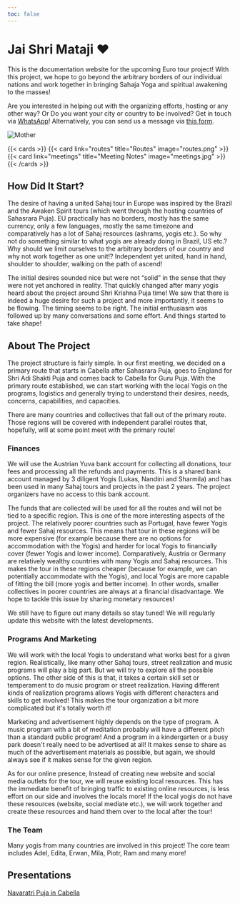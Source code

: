 ```yaml
---
toc: false
---
```


# Jai Shri Mataji ❤️

This is the documentation website for the upcoming Euro tour project!
With this project, we hope to go beyond the arbitrary borders of our
individual nations and work together in bringing Sahaja Yoga and
spiritual awakening to the masses!

Are you interested in helping out with the organizing efforts,
hosting or any other way?
Or Do you want your city or country to be involved?
Get in touch via [WhatsApp](https://chat.whatsapp.com/K8Up7gSdp3ZIgBJXVg0s7D?mode=ems_copy_t)!
Alternatively, you can send us a message via [this form](https://forms.gle/L2QVWsG2zxiHB1bH9).

![Mother](Mother.jpg)

{{< cards >}}
  {{< card link="routes" title="Routes" image="routes.png" >}}
  {{< card link="meetings" title="Meeting Notes" image="meetings.jpg" >}}
{{< /cards >}}

## How Did It Start?

The desire of having a united Sahaj tour in Europe was inspired by
the Brazil and the Awaken Spirit tours (which went through the hosting
countries of Sahasrara Puja). EU practically has no borders, mostly
has the same currency, only a few languages, mostly the same timezone
and comparatively has a lot of Sahaj resources (ashrams, yogis etc.).
So why not do something similar to what yogis are already doing in Brazil, US etc.?
Why should we limit ourselves to the arbitrary borders of our country and
why not work together as one unit!? Independent yet united, hand in hand,
shoulder to shoulder, walking on the path of ascend!

The initial desires sounded nice but were not “solid” in the sense that they were
not yet anchored in reality. That quickly changed after many yogis heard about
the project around Shri Krishna Puja time! We saw that there is indeed a huge desire
for such a project and more importantly, it seems to be flowing.
The timing seems to be right. The initial enthusiasm was followed up by many
conversations and some effort. And things started to take shape!

## About The Project

The project structure is fairly simple. In our first meeting, we decided on a
primary route that starts in Cabella after Sahasrara Puja, goes to England
for Shri Adi Shakti Puja and comes back to Cabella for Guru Puja. With the primary
route established, we can start working with the local Yogis on the programs, logistics
and generally trying to understand their desires, needs, concerns,
capabilities, and capacities.

There are many countries and collectives that fall out of the primary route.
Those regions will be covered with independent parallel routes that, hopefully, will
at some point meet with the primary route!

### Finances

We will use the Austrian Yuva bank account for collecting all donations, tour
fees and processing all the refunds and payments. This is a shared bank account
managed by 3 diligent Yogis (Lukas, Nandini and Sharmila) and has been used in many
Sahaj tours and projects in the past 2 years. The project organizers have no
access to this bank account.

The funds that are collected will be used for all the routes and will not be tied
to a specific region. This is one of the more interesting aspects of the project.
The relatively poorer
countries such as Portugal, have fewer Yogis and fewer Sahaj
resources. This means that tour in these regions will be more expensive
(for example because there are no options for accommodation with the Yogis) and
harder for local Yogis to financially cover (fewer Yogis and lower income).
Comparatively, Austria or Germany are relatively wealthy countries with many
Yogis and Sahaj resources. This makes the tour in these regions cheaper
(because for example, we can potentially accommodate with the Yogis),
and local Yogis are more capable of fitting the bill (more yogis and better income).
In other words, smaller collectives in poorer countries are always at a financial
disadvantage. We hope to tackle this issue by sharing monetary resources!

We still have to figure out many details so stay tuned! We will regularly
update this website with the latest developments.

### Programs And Marketing

We will work with the local Yogis to understand what works
best for a given region. Realistically, like many other Sahaj tours, street realization
and music programs will play a big part. But we will try to explore all the possible
options. The other side of this is that, it takes a certain skill set or temperament
to do music program or street realization. Having different kinds of realization
programs allows Yogis with different characters and skills to get involved!
This makes the tour organization a bit more complicated but it's totally
worth it!

Marketing and advertisement highly depends on the type of program. A
music program with a bit of meditation probably will have a
different pitch than a standard public program! And a program in a
kindergarten or a busy park doesn't really need to be advertised at all!
It makes sense to share as much of the advertisement materials as possible,
but again, we should always see if it makes sense for the given region.

As for our online presence, Instead of creating new website and social media
outlets for the tour, we will reuse existing local resources. This has the
immediate benefit of bringing traffic to existing online resources, is less
effort on our side and involves the locals more! If the local yogis do not have
these resources (website, social mediate etc.), we will work together and
create these resources and hand them over to the local after the tour!

### The Team

Many yogis from many countries are involved in this project! The core team includes
Adel, Edita, Erwan, Mila, Piotr, Ram and many more!

## Presentations

[Navaratri Puja in Cabella](https://www.youtube.com/live/LBA2kEM0LvI?si=hM827WYvUdK_rtfk&t=2027)
